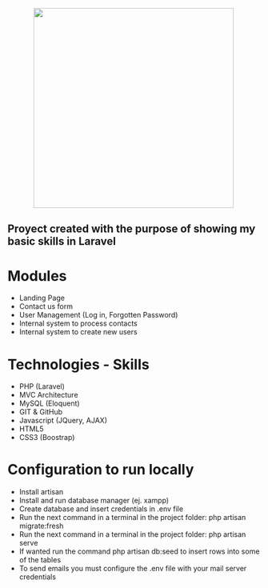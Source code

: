 <p align="center"><a href="https://laravel.com" target="_blank"><img src="https://raw.githubusercontent.com/laravel/art/master/logo-lockup/5%20SVG/2%20CMYK/1%20Full%20Color/laravel-logolockup-cmyk-red.svg" width="400"></a></p>

## Proyect created with the purpose of showing my basic skills in Laravel

# Modules

- Landing Page
- Contact us form
- User Management (Log in, Forgotten Password)
- Internal system to process contacts
- Internal system to create new users

# Technologies - Skills

- PHP (Laravel)
- MVC Architecture
- MySQL (Eloquent)
- GIT & GitHub
- Javascript (JQuery, AJAX)
- HTML5
- CSS3 (Boostrap)

# Configuration to run locally

- Install artisan
- Install and run database manager (ej. xampp)
- Create database and insert credentials in .env file
- Run the next command in a terminal in the project folder: php artisan migrate:fresh
- Run the next command in a terminal in the project folder: php artisan serve
- If wanted run the command php artisan db:seed to insert rows into some of the tables
- To send emails you must configure the .env file with your mail server credentials